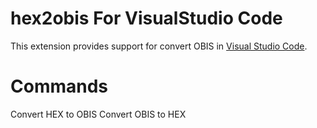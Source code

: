 # hex2obis For VisualStudio Code

This extension provides support for convert OBIS in [Visual Studio Code](https://code.visualstudio.com/).

# Commands

Convert HEX to OBIS
Convert OBIS to HEX
